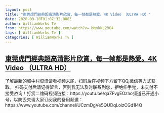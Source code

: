 ```yaml
---
layout: post
title: "東莞虎門經典超高清影片欣賞，每一帧都是熱愛。4K Video （ULTRA HD）"
date: 2020-09-10T01:07:32.000Z
author: WilliamWorks Tv
from: https://www.youtube.com/watch?v=_MgokkL29O4
tags: [ WilliamWorks Tv ]
categories: [ WilliamWorks Tv ]
---
```

<!--1599700052000-->
[東莞虎門經典超高清影片欣賞，每一帧都是熱愛。4K Video （ULTRA HD）](https://www.youtube.com/watch?v=_MgokkL29O4)
------

<div>
了解最新的城中村资讯请看视频末尾，扫码后在视频下方留下QQ,微信等方式获取。 扫码支付后请记得留言，否则我无法及时联系到您，拒绝伸手党，未支付不接受咨询！打赏二维码视频链接：https://youtu.be/qaZFvgEOzho频道已开通小号，以防丢失请大家订阅我的备用频道：https://www.youtube.com/channel/UCzmDgVe5QUDqLoizCGd1l4Q
</div>
